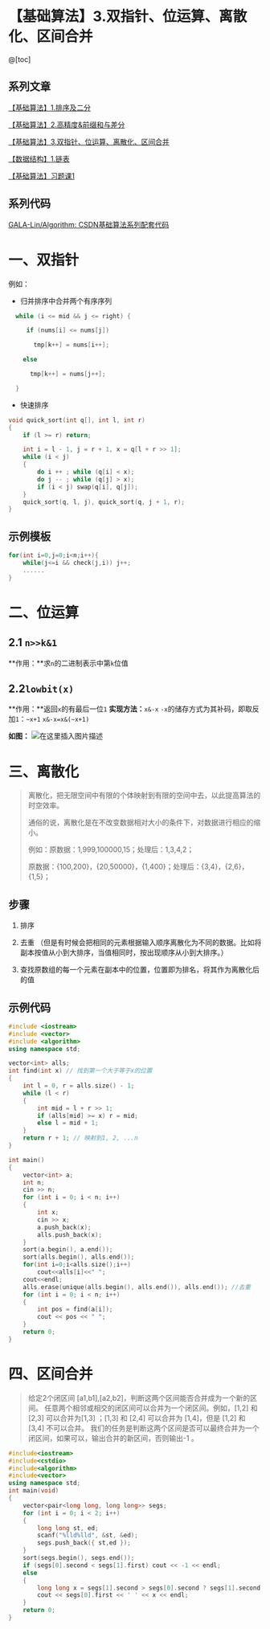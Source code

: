 ﻿---
icon: pen-to-square
date: 2025-04-23
cover: https://img.picui.cn/free/2025/06/15/684eb82931fbc.jpg
footer: <a href=https://www.gnu.org/licenses/gpl-3.0.html style="color:#808080"> GPL-3.0 Licensed </a> | Copyright © 2025-present <a href="https://github.com/GALA-Lin" style="color:#808080">GALA-Lin</a>
copyright: false
category:
- 基础算法学习笔记
tag:
  - 双指针
  - 位运算
  - 离散化
  - 区间合并
---

# 【基础算法】3.双指针、位运算、离散化、区间合并

@[toc]



## 系列文章

[【基础算法】1.排序及二分](https://blog.csdn.net/2302_79000266/article/details/144505896)

[【基础算法】2.高精度&前缀和与差分](https://blog.csdn.net/2302_79000266/article/details/144608856)

[【基础算法】3.双指针、位运算、离散化、区间合并](https://blog.csdn.net/2302_79000266/article/details/144634985)

[【数据结构】1.链表](https://blog.csdn.net/2302_79000266/article/details/144653279)

[【基础算法】习题课1](https://blog.csdn.net/2302_79000266/article/details/145040073?fromshare=blogdetail&sharetype=blogdetail&sharerId=145040073&sharerefer=PC&sharesource=2302_79000266&sharefrom=from_link)

## 系列代码

[GALA-Lin/Algorithm: CSDN基础算法系列配套代码](https://github.com/GALA-Lin/Algorithm)

# 一、双指针

例如：

- 归并排序中合并两个有序序列

```cpp
  while (i <= mid && j <= right) {

     if (nums[i] <= nums[j])

       tmp[k++] = nums[i++];

    else

      tmp[k++] = nums[j++];

  }
```

- 快速排序

```cpp
void quick_sort(int q[], int l, int r)
{
    if (l >= r) return;

    int i = l - 1, j = r + 1, x = q[l + r >> 1];
    while (i < j)
    {
        do i ++ ; while (q[i] < x);
        do j -- ; while (q[j] > x);
        if (i < j) swap(q[i], q[j]);
    }
    quick_sort(q, l, j), quick_sort(q, j + 1, r);
}
```

## 示例模板

```cpp
for(int i=0,j=0;i<n;i++){
    while(j<=i && check(j,i)) j++;
    ......
}
```

# 二、位运算
## 2.1 `n>>k&1`

**作用：**求`n`的二进制表示中第`k`位值

## 2.2`lowbit(x)`

**作用：**返回`x`的有最后一位`1`
**实现方法：**`x&-x`
`-x`的储存方式为其补码，即取反加`1`：`~x+1`
`x&-x=x&(~x+1)`

**如图：**
![在这里插入图片描述](https://i-blog.csdnimg.cn/direct/6ef58928df8940d688851ee02337b3dd.png)

# 三、离散化
> 离散化，把无限空间中有限的个体映射到有限的空间中去，以此提高算法的时空效率。
>
> 通俗的说，离散化是在不改变数据相对大小的条件下，对数据进行相应的缩小。
>
> 例如：原数据：1,999,100000,15；处理后：1,3,4,2；
>
> 原数据：{100,200}，{20,50000}，{1,400}；处理后：{3,4}，{2,6}，{1,5}；

## 步骤

1. 排序

2. 去重
（但是有时候会把相同的元素根据输入顺序离散化为不同的数据。比如将副本按值从小到大排序，当值相同时，按出现顺序从小到大排序。）

3. 查找原数组的每一个元素在副本中的位置，位置即为排名，将其作为离散化后的值

## 示例代码 
```cpp
#include <iostream>
#include <vector>
#include <algorithm>
using namespace std;

vector<int> alls;
int find(int x) // 找到第一个大于等于x的位置
{
    int l = 0, r = alls.size() - 1;
    while (l < r)
    {
        int mid = l + r >> 1;
        if (alls[mid] >= x) r = mid;
        else l = mid + 1;
    }
    return r + 1; // 映射到1, 2, ...n
}

int main()
{
    vector<int> a;
    int n;
    cin >> n;
    for (int i = 0; i < n; i++)
    {
        int x;
        cin >> x;
        a.push_back(x);
        alls.push_back(x);
    }
    sort(a.begin(), a.end());
    sort(alls.begin(), alls.end());
    for(int i=0;i<alls.size();i++)
        cout<<alls[i]<<" ";
    cout<<endl;
    alls.erase(unique(alls.begin(), alls.end()), alls.end()); //去重
    for (int i = 0; i < n; i++)
    {
        int pos = find(a[i]);
        cout << pos << " ";
    }
    return 0;
}
```
# 四、区间合并
>给定2个闭区间 [a1,b1],[a2,b2]，判断这两个区间能否合并成为一个新的区间。
任意两个相邻或相交的闭区间可以合并为一个闭区间。例如，[1,2] 和 [2,3] 可以合并为[1,3] ；[1,3] 和 [2,4] 可以合并为 [1,4]，但是 [1,2] 和 [3,4] 不可以合并。
我们的任务是判断这两个区间是否可以最终合并为一个闭区间，如果可以，输出合并的新区间，否则输出-1 。
```cpp
#include<iostream>
#include<cstdio>
#include<algorithm>
#include<vector>
using namespace std;
int main(void)
{
	vector<pair<long long, long long>> segs;
	for (int i = 0; i < 2; i++)
	{
		long long st, ed;
		scanf("%lld%lld", &st, &ed);
		segs.push_back({ st,ed });
	}
	sort(segs.begin(), segs.end());
	if (segs[0].second < segs[1].first) cout << -1 << endl;
	else
	{
		long long x = segs[1].second > segs[0].second ? segs[1].second : segs[0].second;//把最大的右端点更新一下
		cout << segs[0].first << ' ' << x << endl;
	}
	return 0;
}
```
